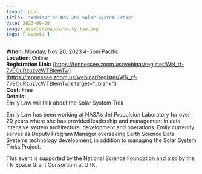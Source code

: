 ```yaml
---
layout: post
title:  "Webinar on Nov 20: Solar System Treks"
date: 2023-09-28
image: assets/images/emily_law.png
tags: [ events ]
---
```



**When:** Monday, Nov 20, 2023 4-5pm Pacific   
**Location:** Online   
**Registration Link:** [https://tennessee.zoom.us/webinar/register/WN_rf-7v9OuRzuzvcWTBlemTw](https://tennessee.zoom.us/webinar/register/WN_rf-7v9OuRzuzvcWTBlemTw){:target="_blank"}     
**Cost:** Free  
**Details:**    
Emily Law will talk about the Solar System Trek

Emily Law has been working at NASA’s Jet Propulsion Laboratory for over 20 years where she has provided leadership and management in data intensive system architecture, development and operations.  Emily currently serves as Deputy Program Manager overseeing Earth Science Data Systems technology development, in addition to managing the Solar System Treks Project.

This event is supported by the National Science Foundation and also by the TN Space Grant Consortium at UTK.
<br/>
<br/>
<br/>


